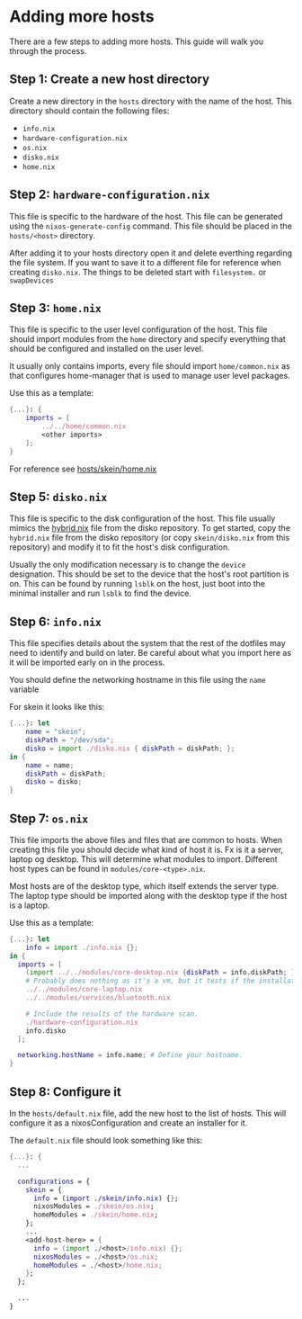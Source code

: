 # Adding more hosts
There are a few steps to adding more hosts. This guide will walk you through the process.

## Step 1: Create a new host directory
Create a new directory in the `hosts` directory with the name of the host. This directory should contain the following files:

- `info.nix`
- `hardware-configuration.nix`
- `os.nix`
- `disko.nix`
- `home.nix`

## Step 2: `hardware-configuration.nix`
This file is specific to the hardware of the host. This file can be generated using the `nixos-generate-config` command. This file should be placed in the `hosts/<host>` directory.

After adding it to your hosts directory open it and delete everthing regarding the file system. If you want to save it to a different file for reference when creating `disko.nix`. The things to be deleted start with `filesystem.` or `swapDevices`

## Step 3: `home.nix`
This file is specific to the user level configuration of the host. This file should import modules from the `home` directory and specify everything that should be configured and installed on the user level.

It usually only contains imports, every file should import `home/common.nix` as that configures home-manager that is used to manage user level packages.

Use this as a template: 
```nix
{...}: {
    imports = [
        ../../home/common.nix
        <other imports>
    ];
}
```

For reference see [hosts/skein/home.nix](../hosts/skein/home.nix)

## Step 5: `disko.nix`
This file is specific to the disk configuration of the host. This file usually mimics the [hybrid.nix](https://github.com/nix-community/disko/blob/master/example/hybrid.nix) file from the disko repository. To get started, copy the `hybrid.nix` file from the disko repository (or copy `skein/disko.nix` from this repository) and modify it to fit the host's disk configuration.

Usually the only modification necessary is to change the `device` designation. This should be set to the device that the host's root partition is on. This can be found by running `lsblk` on the host, just boot into the minimal installer and run `lsblk` to find the device.

## Step 6: `info.nix`
This file specifies details about the system that the rest of the dotfiles may need to identify and build on later. Be careful about what you import here as it will be imported early on in the process.

You should define the networking hostname in this file using the `name` variable

For skein it looks like this:
```nix
{...}: let
	name = "skein";
    diskPath = "/dev/sda";
	disko = import ./disko.nix { diskPath = diskPath; };
in {
	name = name;
	diskPath = diskPath;
	disko = disko;
}
```

## Step 7: `os.nix`
This file imports the above files and files that are common to hosts. When creating this file you should decide what kind of host it is. Fx is it a server, laptop og desktop. This will determine what modules to import. Different host types can be found in `modules/core-<type>.nix`.

Most hosts are of the desktop type, which itself extends the server type. The laptop type should be imported along with the desktop type if the host is a laptop.

Use this as a template:
```nix
{...}: let
	info = import ./info.nix {};
in {
  imports = [
    (import ../../modules/core-desktop.nix {diskPath = info.diskPath; })
    # Probably does nothing as it's a vm, but it tests if the installation is successful.
    ../../modules/core-laptop.nix
    ../../modules/services/bluetooth.nix

    # Include the results of the hardware scan.
    ./hardware-configuration.nix
    info.disko
  ];

  networking.hostName = info.name; # Define your hostname.
}
```

## Step 8: Configure it
In the `hosts/default.nix` file, add the new host to the list of hosts. This will configure it as a nixosConfiguration and create an installer for it.

The `default.nix` file should look something like this:
```nix
{...}: {
  ...

  configurations = {
    skein = {
	  info = (import ./skein/info.nix) {};
      nixosModules = ./skein/os.nix;
      homeModules = ./skein/home.nix;
    };
    ...
    <add-host-here> = {
	  info = (import ./<host>/info.nix) {};
      nixosModules = ./<host>/os.nix;
      homeModules = ./<host>/home.nix;
    };
  };

  ...
}
```
